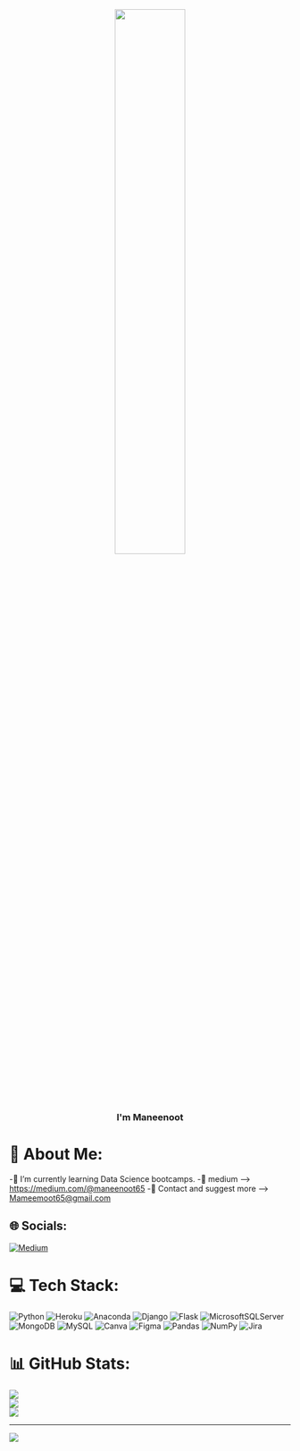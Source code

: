 <div align="center">
<img src="https://camo.githubusercontent.com/c6deab2f711f5000f9f6fc6e38a4f413ed50392c11a2938a351155cb137c6c81/68747470733a2f2f692e70696e696d672e636f6d2f6f726967696e616c732f36362f38332f33652f36363833336530376436666239656235643732346534376430633831343238352e6769663f7261773d74727565" align="center" style="width: 50%" />
</div>  
  

### <div align="center">I'm Maneenoot</div>  


# 💫 About Me:
-🌱 I’m currently learning Data Science bootcamps.
-🌱 medium --> https://medium.com/@maneenoot65
-🌱 Contact and suggest more --> Mameemoot65@gmail.com


## 🌐 Socials:
[![Medium](https://img.shields.io/badge/Medium-12100E?logo=medium&logoColor=white)](https://medium.com/@ICHI) 

# 💻 Tech Stack:
![Python](https://img.shields.io/badge/python-3670A0?style=plastic&logo=python&logoColor=ffdd54) ![Heroku](https://img.shields.io/badge/heroku-%23430098.svg?style=plastic&logo=heroku&logoColor=white) ![Anaconda](https://img.shields.io/badge/Anaconda-%2344A833.svg?style=plastic&logo=anaconda&logoColor=white) ![Django](https://img.shields.io/badge/django-%23092E20.svg?style=plastic&logo=django&logoColor=white) ![Flask](https://img.shields.io/badge/flask-%23000.svg?style=plastic&logo=flask&logoColor=white) ![MicrosoftSQLServer](https://img.shields.io/badge/Microsoft%20SQL%20Sever-CC2927?style=plastic&logo=microsoft%20sql%20server&logoColor=white) ![MongoDB](https://img.shields.io/badge/MongoDB-%234ea94b.svg?style=plastic&logo=mongodb&logoColor=white) ![MySQL](https://img.shields.io/badge/mysql-%2300f.svg?style=plastic&logo=mysql&logoColor=white) ![Canva](https://img.shields.io/badge/Canva-%2300C4CC.svg?style=plastic&logo=Canva&logoColor=white) 	![Figma](https://img.shields.io/badge/figma-%23F24E1E.svg?style=plastic&logo=figma&logoColor=white) ![Pandas](https://img.shields.io/badge/pandas-%23150458.svg?style=plastic&logo=pandas&logoColor=white) ![NumPy](https://img.shields.io/badge/numpy-%23013243.svg?style=plastic&logo=numpy&logoColor=white) ![Jira](https://img.shields.io/badge/jira-%230A0FFF.svg?style=plastic&logo=jira&logoColor=white)
# 📊 GitHub Stats:
![](https://github-readme-stats.vercel.app/api?username=Maneenoot65&theme=dark&hide_border=false&include_all_commits=false&count_private=false)<br/>
![](https://github-readme-streak-stats.herokuapp.com/?user=Maneenoot65&theme=dark&hide_border=false)<br/>
![](https://github-readme-stats.vercel.app/api/top-langs/?username=Maneenoot65&theme=dark&hide_border=false&include_all_commits=false&count_private=false&layout=compact)

---
[![](https://visitcount.itsvg.in/api?id=Maneenoot65&icon=6&color=6)](https://visitcount.itsvg.in)
